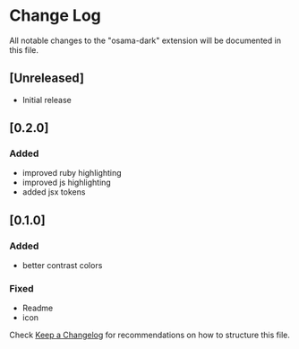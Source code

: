 # Change Log

All notable changes to the "osama-dark" extension will be documented in this file.

## [Unreleased]

-  Initial release

## [0.2.0]

### Added

-  improved ruby highlighting
-  improved js highlighting
-  added jsx tokens

## [0.1.0]

### Added

-  better contrast colors

### Fixed

-  Readme
-  icon

Check [Keep a Changelog](http://keepachangelog.com/) for recommendations on how to structure this file.
